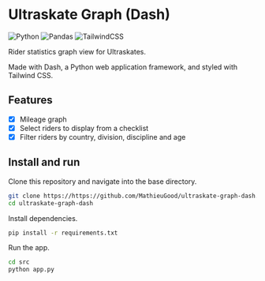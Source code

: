 # Ultraskate Graph (Dash)
![Python](https://img.shields.io/badge/python-3670A0?style=for-the-badge&logo=python&logoColor=ffdd54) ![Pandas](https://img.shields.io/badge/pandas-%23150458.svg?style=for-the-badge&logo=pandas&logoColor=white) ![TailwindCSS](https://img.shields.io/badge/tailwindcss-%2338B2AC.svg?style=for-the-badge&logo=tailwind-css&logoColor=white)

Rider statistics graph view for Ultraskates.

Made with Dash, a Python web application framework, and styled with Tailwind CSS.

## Features

-   [x] Mileage graph
-   [x] Select riders to display from a checklist
-   [x] Filter riders by country, division, discipline and age

## Install and run

Clone this repository and navigate into the base directory.

```bash
git clone https://https://github.com/MathieuGood/ultraskate-graph-dash.git
cd ultraskate-graph-dash
```

Install dependencies.

```bash
pip install -r requirements.txt
```

Run the app.

```bash
cd src
python app.py
```
